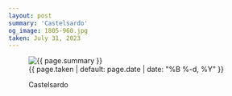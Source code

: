 ```yaml
---
layout: post
summary: 'Castelsardo'
og_image: 1805-960.jpg
taken: July 31, 2023
---
```


<figure class="post" data-src="{{ site.assets_url }}/{{ page.og_image }}">
<img alt="{{ page.summary }}" sizes="(min-width: 700px) 50vw, calc(100vw - 2rem)" src="{{ site.assets_url }}/1805-480.jpg" srcset="{{ site.assets_url }}/1805-240.jpg 240w, {{ site.assets_url }}/1805-480.jpg 480w, {{ site.assets_url }}/1805-720.jpg 720w, {{ site.assets_url }}/1805-960.jpg 960w"/>
<figcaption>
<time>{{ page.taken | default: page.date | date: "%B %-d, %Y" }}</time>
<p>Castelsardo</p>
</figcaption>
</figure>
